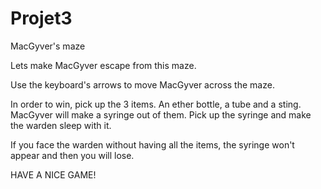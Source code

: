 # Projet3
MacGyver's maze

Lets make MacGyver escape from this maze.

Use the keyboard's arrows to move MacGyver across the maze.

In order to win, pick up the 3 items. An ether bottle, a tube and a sting.
MacGyver will make a syringe out of them.
Pick up the syringe and make the warden sleep with it.

If you face the warden without having all the items, the syringe won't appear and then you will lose.

HAVE A NICE GAME!
